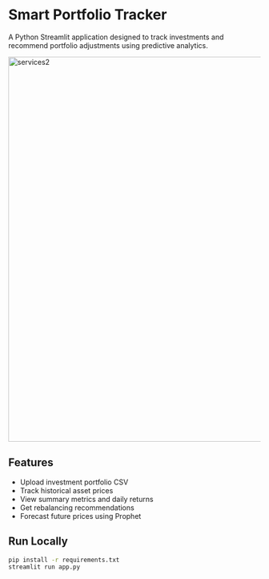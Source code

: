 # Smart Portfolio Tracker

A Python Streamlit application designed to track investments and recommend portfolio adjustments using predictive analytics.

<img width="1024" height="768" alt="services2" src="https://github.com/user-attachments/assets/7138245e-4b90-418c-b2ea-38ddca0da201" />


## Features
- Upload investment portfolio CSV
- Track historical asset prices
- View summary metrics and daily returns
- Get rebalancing recommendations
- Forecast future prices using Prophet

## Run Locally

```bash
pip install -r requirements.txt
streamlit run app.py
